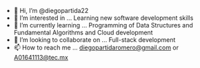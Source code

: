 - 👋 Hi, I’m @diegopartida22
- 👀 I’m interested in ... Learning new software development skills
- 🌱 I’m currently learning ... Programming of Data Structures and Fundamental Algorithms and Cloud development
- 💞️ I’m looking to collaborate on ... Full-stack development
- 📫 How to reach me ... diegopartidaromero@gmail.com or A01641113@tec.mx

<!---
diegopartida22/diegopartida22 is a ✨ special ✨ repository because its `README.md` (this file) appears on your GitHub profile.
You can click the Preview link to take a look at your changes.
--->
